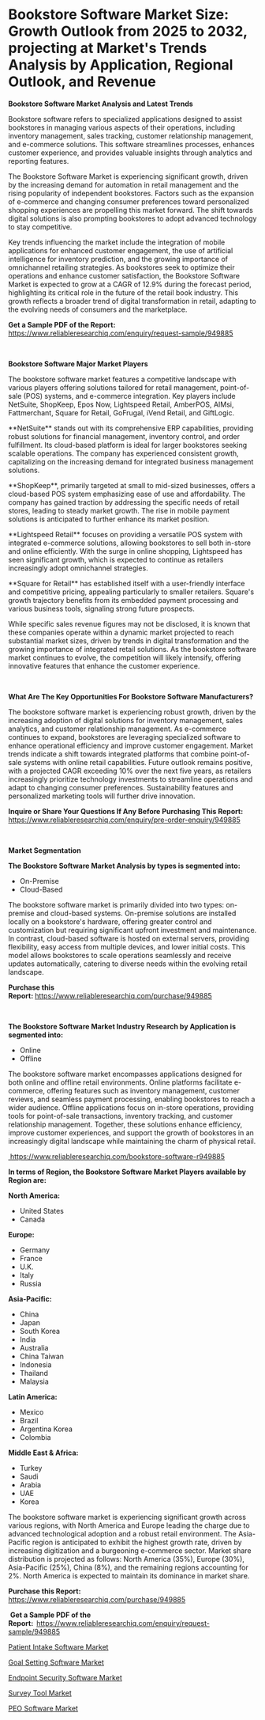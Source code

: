 <p><h1>Bookstore Software Market Size: Growth Outlook from 2025 to 2032, projecting at Market's Trends Analysis by Application, Regional Outlook, and Revenue</h1></p><p><strong>Bookstore Software Market Analysis and Latest Trends</strong></p>
<p><p>Bookstore software refers to specialized applications designed to assist bookstores in managing various aspects of their operations, including inventory management, sales tracking, customer relationship management, and e-commerce solutions. This software streamlines processes, enhances customer experience, and provides valuable insights through analytics and reporting features.</p><p>The Bookstore Software Market is experiencing significant growth, driven by the increasing demand for automation in retail management and the rising popularity of independent bookstores. Factors such as the expansion of e-commerce and changing consumer preferences toward personalized shopping experiences are propelling this market forward. The shift towards digital solutions is also prompting bookstores to adopt advanced technology to stay competitive.</p><p>Key trends influencing the market include the integration of mobile applications for enhanced customer engagement, the use of artificial intelligence for inventory prediction, and the growing importance of omnichannel retailing strategies. As bookstores seek to optimize their operations and enhance customer satisfaction, the Bookstore Software Market is expected to grow at a CAGR of 12.9% during the forecast period, highlighting its critical role in the future of the retail book industry. This growth reflects a broader trend of digital transformation in retail, adapting to the evolving needs of consumers and the marketplace.</p></p>
<p><strong>Get a Sample PDF of the Report:&nbsp;</strong> <a href="https://www.reliableresearchiq.com/enquiry/request-sample/949885?utm_campaign=1837&utm_medium=2&utm_source=Github&utm_content=ia&utm_term=05032025&utm_id=bookstore-software">https://www.reliableresearchiq.com/enquiry/request-sample/949885</a></p>
<p>&nbsp;</p>
<p><strong>Bookstore Software Major Market Players</strong></p>
<p><p>The bookstore software market features a competitive landscape with various players offering solutions tailored for retail management, point-of-sale (POS) systems, and e-commerce integration. Key players include NetSuite, ShopKeep, Epos Now, Lightspeed Retail, AmberPOS, AIMsi, Fattmerchant, Square for Retail, GoFrugal, iVend Retail, and GiftLogic.</p><p>**NetSuite** stands out with its comprehensive ERP capabilities, providing robust solutions for financial management, inventory control, and order fulfillment. Its cloud-based platform is ideal for larger bookstores seeking scalable operations. The company has experienced consistent growth, capitalizing on the increasing demand for integrated business management solutions.</p><p>**ShopKeep**, primarily targeted at small to mid-sized businesses, offers a cloud-based POS system emphasizing ease of use and affordability. The company has gained traction by addressing the specific needs of retail stores, leading to steady market growth. The rise in mobile payment solutions is anticipated to further enhance its market position.</p><p>**Lightspeed Retail** focuses on providing a versatile POS system with integrated e-commerce solutions, allowing bookstores to sell both in-store and online efficiently. With the surge in online shopping, Lightspeed has seen significant growth, which is expected to continue as retailers increasingly adopt omnichannel strategies.</p><p>**Square for Retail** has established itself with a user-friendly interface and competitive pricing, appealing particularly to smaller retailers. Square's growth trajectory benefits from its embedded payment processing and various business tools, signaling strong future prospects.</p><p>While specific sales revenue figures may not be disclosed, it is known that these companies operate within a dynamic market projected to reach substantial market sizes, driven by trends in digital transformation and the growing importance of integrated retail solutions. As the bookstore software market continues to evolve, the competition will likely intensify, offering innovative features that enhance the customer experience.</p></p>
<p>&nbsp;</p>
<p><strong>What Are The Key Opportunities For Bookstore Software Manufacturers?</strong></p>
<p><p>The bookstore software market is experiencing robust growth, driven by the increasing adoption of digital solutions for inventory management, sales analytics, and customer relationship management. As e-commerce continues to expand, bookstores are leveraging specialized software to enhance operational efficiency and improve customer engagement. Market trends indicate a shift towards integrated platforms that combine point-of-sale systems with online retail capabilities. Future outlook remains positive, with a projected CAGR exceeding 10% over the next five years, as retailers increasingly prioritize technology investments to streamline operations and adapt to changing consumer preferences. Sustainability features and personalized marketing tools will further drive innovation.</p></p>
<p><strong>Inquire or Share Your Questions If Any Before Purchasing This Report:</strong> <a href="https://www.reliableresearchiq.com/enquiry/pre-order-enquiry/949885?utm_campaign=1837&utm_medium=2&utm_source=Github&utm_content=ia&utm_term=05032025&utm_id=bookstore-software">https://www.reliableresearchiq.com/enquiry/pre-order-enquiry/949885</a></p>
<p>&nbsp;</p>
<p><strong>Market Segmentation</strong></p>
<p><strong>The Bookstore Software Market Analysis by types is segmented into:</strong></p>
<p><ul><li>On-Premise</li><li>Cloud-Based</li></ul></p>
<p><p>The bookstore software market is primarily divided into two types: on-premise and cloud-based systems. On-premise solutions are installed locally on a bookstore's hardware, offering greater control and customization but requiring significant upfront investment and maintenance. In contrast, cloud-based software is hosted on external servers, providing flexibility, easy access from multiple devices, and lower initial costs. This model allows bookstores to scale operations seamlessly and receive updates automatically, catering to diverse needs within the evolving retail landscape.</p></p>
<p><strong>Purchase this Report:&nbsp;</strong><a href="https://www.reliableresearchiq.com/purchase/949885?utm_campaign=1837&utm_medium=2&utm_source=Github&utm_content=ia&utm_term=05032025&utm_id=bookstore-software">https://www.reliableresearchiq.com/purchase/949885</a></p>
<p>&nbsp;</p>
<p><strong>The Bookstore Software Market Industry Research by Application is segmented into:</strong></p>
<p><ul><li>Online</li><li>Offline</li></ul></p>
<p><p>The bookstore software market encompasses applications designed for both online and offline retail environments. Online platforms facilitate e-commerce, offering features such as inventory management, customer reviews, and seamless payment processing, enabling bookstores to reach a wider audience. Offline applications focus on in-store operations, providing tools for point-of-sale transactions, inventory tracking, and customer relationship management. Together, these solutions enhance efficiency, improve customer experiences, and support the growth of bookstores in an increasingly digital landscape while maintaining the charm of physical retail.</p></p>
<p><a href="https://www.reliableresearchiq.com/bookstore-software-r949885?utm_campaign=1837&utm_medium=2&utm_source=Github&utm_content=ia&utm_term=05032025&utm_id=bookstore-software">&nbsp;https://www.reliableresearchiq.com/bookstore-software-r949885</a></p>
<p><strong>In terms of Region, the Bookstore Software Market Players available by Region are:</strong></p>
<p>
    <p> <strong> North America: </strong>
        <ul>
            <li>United States</li>
            <li>Canada</li>
        </ul>
        </p> 
    <p> <strong> Europe: </strong>
        <ul>
            <li>Germany</li>
            <li>France</li>
            <li>U.K.</li>
            <li>Italy</li>
            <li>Russia</li>
        </ul>
        </p> 
    <p> <strong> Asia-Pacific: </strong>
        <ul>
            <li>China</li>
            <li>Japan</li>
            <li>South Korea</li>
            <li>India</li>
            <li>Australia</li>
            <li>China Taiwan</li>
            <li>Indonesia</li>
            <li>Thailand</li>
            <li>Malaysia</li>
        </ul>
        </p> 
    <p> <strong> Latin America: </strong>
        <ul>
            <li>Mexico</li>
            <li>Brazil</li>
            <li>Argentina Korea</li>
            <li>Colombia</li>
        </ul>
        </p> 
    <p> <strong> Middle East & Africa: </strong>
        <ul>
            <li>Turkey</li>
            <li>Saudi</li>
            <li>Arabia</li>
            <li>UAE</li>
            <li>Korea</li>
        </ul>
    </p>
    </p>
<p><p>The bookstore software market is experiencing significant growth across various regions, with North America and Europe leading the charge due to advanced technological adoption and a robust retail environment. The Asia-Pacific region is anticipated to exhibit the highest growth rate, driven by increasing digitization and a burgeoning e-commerce sector. Market share distribution is projected as follows: North America (35%), Europe (30%), Asia-Pacific (25%), China (8%), and the remaining regions accounting for 2%. North America is expected to maintain its dominance in market share.</p></p>
<p><strong>Purchase this Report: </strong><a href="https://www.reliableresearchiq.com/purchase/949885?utm_campaign=1837&utm_medium=2&utm_source=Github&utm_content=ia&utm_term=05032025&utm_id=bookstore-software">https://www.reliableresearchiq.com/purchase/949885</a></p>
<p>&nbsp;<strong>Get a Sample PDF of the Report:&nbsp;&nbsp;</strong><a href="https://www.reliableresearchiq.com/enquiry/request-sample/949885?utm_campaign=1837&utm_medium=2&utm_source=Github&utm_content=ia&utm_term=05032025&utm_id=bookstore-software">https://www.reliableresearchiq.com/enquiry/request-sample/949885</a></p>
<p><strong></strong></p>
<p><p><a href="https://github.com/dumanelina6v/Market-Research-Report-List-1/blob/main/patient-intake-software-market.md?utm_campaign=1837&utm_medium=2&utm_source=Github&utm_content=ia&utm_term=05032025&utm_id=bookstore-software">Patient Intake Software Market</a></p><p><a href="https://github.com/welfmimon/Market-Research-Report-List-1/blob/main/goal-setting-software-market.md?utm_campaign=1837&utm_medium=2&utm_source=Github&utm_content=ia&utm_term=05032025&utm_id=bookstore-software">Goal Setting Software Market</a></p><p><a href="https://github.com/dekamrapinq1/Market-Research-Report-List-1/blob/main/endpoint-security-software-market.md?utm_campaign=1837&utm_medium=2&utm_source=Github&utm_content=ia&utm_term=05032025&utm_id=bookstore-software">Endpoint Security Software Market</a></p><p><a href="https://github.com/spineamosa0e/Market-Research-Report-List-1/blob/main/survey-tool-market.md?utm_campaign=1837&utm_medium=2&utm_source=Github&utm_content=ia&utm_term=05032025&utm_id=bookstore-software">Survey Tool Market</a></p><p><a href="https://github.com/khifzaba/Market-Research-Report-List-1/blob/main/peo-software-market.md?utm_campaign=1837&utm_medium=2&utm_source=Github&utm_content=ia&utm_term=05032025&utm_id=bookstore-software">PEO Software Market</a></p></p>